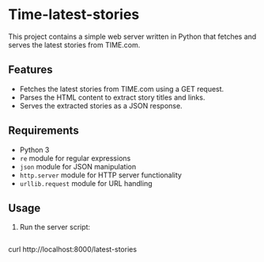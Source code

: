 # Time-latest-stories

This project contains a simple web server written in Python that fetches and serves the latest stories from TIME.com.

## Features

- Fetches the latest stories from TIME.com using a GET request.
- Parses the HTML content to extract story titles and links.
- Serves the extracted stories as a JSON response.

## Requirements

- Python 3
- `re` module for regular expressions
- `json` module for JSON manipulation
- `http.server` module for HTTP server functionality
- `urllib.request` module for URL handling

## Usage

1. Run the server script:
   ```shell
curl http://localhost:8000/latest-stories

